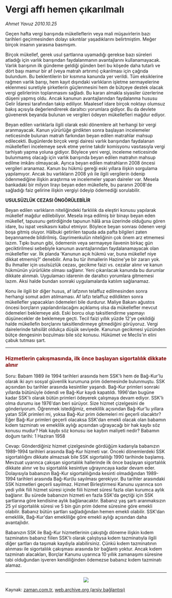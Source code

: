 # Vergi affı hemen çıkarılmalı

*Ahmet  Yavuz 2010.10.25*

<td class="news-spot">
<p>Geçen hafta vergi barışında mükelleflerin veya mali müşavirlerin bazı tarihleri geçirmesinden dolayı sıkıntılar yaşadıklarını belirtmiştim. Meğer birçok insanın yarasına basmışım.</p>
<p><p>Birçok mükellef, gerek usul şartlarına uyamadığı gerekse bazı süreleri atladığı için varlık barışından faydalanmanın avantajlarını kullanamayacak. Varlık barışının ilk gündeme geldiği günden beri bu köşede daha tutarlı ve dört başı mamur bir af (veya matrah artırımı) çıkarılması için çağrıda bulundum. Bu beklentilerin bir kısmına kanunda yer verildi. Tüm eksiklerine rağmen varlık barışı, hem kayıt dışındaki varlıkların işletme sermayelerine eklenmesi suretiyle şirketlerin güçlenmesini hem de bütçeye destek olacak vergi gelirlerinin toplanmasını sağladı. Bu kararı almakla siyasiler üzerlerine düşeni yapmış oldu. Ancak kanunun avantajlarından faydalanma hususu Gelir İdaresi tarafından takip ediliyor. Maalesef idare birçok noktayı olumsuz bakış açısıyla değerlendirerek daraltıcı yorumlara gidiyor. Bu da devlete güvenerek beyanda bulunan ve vergileri ödeyen mükellefleri mağdur ediyor.
<p> Beyan edilen varlıklarla ilgili olarak eski dönemlere ait herhangi bir vergi aranmayacak. Kanun yürürlüğe girdikten sonra başlayan incelemeler neticesinde bulunan matrah farkından beyan edilen matrahlar mahsup edilecekti. Bugünlerde birçok vergi dairesi varlık barışından faydalanan mükellefleri incelemeye sevk etme yerine takdir komisyonu vasıtasıyla vergi tarhiyatı yapma yoluna gidiyor. Böylece yeni vergi, inceleme neticesinde bulunmamış olacağı için varlık barışında beyan edilen matrahın mahsup edilme imkânı olmayacak. Ayrıca beyan edilen matrahların 2008 öncesi vergileri aranamaz. Kanun bu hükmü gereği eski yıllara ilişkin sorgulama yapılamıyor. Ancak bu varlıkların 2008 yılı ile ilgili vergilerin ödenip ödenmediğine ilişkin araştırma ve incelemeler yapan daireler var. Mesela bankadaki bir milyon lirayı beyan eden mükellefe, bu paranın 2008'de sağladığı faiz gelirine ilişkin vergiyi ödeyip ödemediği sorulabilir.
<p><b>USULSÜZLÜK CEZASI ÖNGÖRÜLEBİLİR
</b>
<p>Beyan edilen varlıkların niteliğindeki farklılık da eleştiri konusu yapılarak mükellef mağdur edilebiliyor. Mesela inşa edilmiş bir binayı beyan eden mükellef, tapusunu getirdiğinde tapunun hâlâ arsa üzerinde olduğunu gören idare, bu ispat vesikasını kabul etmiyor. Böylece beyan sonrası ödenen vergi boşa gitmiş oluyor. Hâlbuki getirilen tapuda ada pafta bilgileri zaten beyannamede bildirilmiş. Gayrimenkulün niteliğinin çok önem arz etmemesi lazım. Tıpkı bunun gibi, ödemenin veya sermayeye ilavenin birkaç gün geciktirilmesi sebebiyle kanunun avantajlarından faydalanamayacak olan mükellefler var. İlk planda 'Kanunun açık hükmü var, buna mükellef niye dikkat etmemiş?' denebilir. Ama bu tür ihmallerin Hazine'ye bir zararı yok. Bu ihmaller için usulsüzlük cezası, gecikme faizi vs. cezalar alınır ve kanun hükmünün yürürlükte olması sağlanır. Yeni çıkarılacak kanunda bu durumlar dikkate alınmalı. Uygulamacı idarenin de daraltıcı yorumlara gitmemesi lazım. Aksi halde bundan sonraki uygulamalarda katılım sağlanamaz.
<p> Konu ile ilgili bir diğer husus, af lafzının telaffuz edilmesinden sonra herhangi somut adım atılmaması. Af lafzı telaffuz edildikten sonra mükellefler yapacakları ödemeleri bile durdurur. Maliye Bakanı ağustos öncesi borçların yapılandırılacağını açıklamış olsa da mükellefler mevcut ödemeleri beklemeye aldı. Eski borcu olup taksitlendirme yapmayı düşünecekler de beklemeye geçti. Tecil faizi yıllık yüzde 12'ye çekildiği halde mükellefin borçlarını taksitlendirmeye gitmediğini görüyoruz. Vergi dairelerinde tahsilât oldukça düşük seviyede. Kanunun gecikmesi yüzünden bütçe dengesinin bozulması bile söz konusu. Hükümet ve Meclis'in elini çabuk tutması şart.
<hr/>
<h3><font color="#800000">Hizmetlerin çakışmasında, ilk önce başlayan sigortalılık dikkate alınır
</font></h3>
<p>Soru: Babam 1989 ile 1994 tarihleri arasında hem SSK'lı hem de Bağ-Kur'lu olarak iki ayrı sosyal güvenlik kurumuna prim ödemesinde bulunmuştu. SSK açısından bu tarihler arasında kesintiler yaşandı. Bağ-Kur primleri sonraki yıllarda bütünüyle ödendi ve Bağ-Kur kaydı kapatıldı. 1996'dan bugüne kadar SSK'lı olarak bütün primleri ödeyerek çalışmaya devam ediyor. SSK'lı olma durumu ise 1976'dan beri sürüyor. Size hizmet çizelgesini de gönderiyorum. Öğrenmek istediğimiz, emeklilik açısından Bağ-Kur'lu yıllara yatan SSK primleri mi, yoksa Bağ-Kur prim ödemeleri mi geçerli olacaktır? Eğer Bağ-Kur primleri geçerli olacaksa SSK'dan emekli olacak olan babamın kıdem tazminatı ve emeklilik aylığı açısından uğrayacağı bir hak kaybı söz konusu mudur? Hak kaybı söz konusu ise kaybın maliyeti nedir? Babamın doğum tarihi: 1 Haziran 1958
<p>Cevap: Gönderdiğiniz hizmet çizelgesinde gördüğüm kadarıyla babanızın 1989-1994 tarihleri arasında Bağ-Kur hizmeti var. Önceki dönemlerdeki SSK sigortalılığını dikkate almazsak bile SSK sigortalılığı 1990 tarihinde başlamış. Mevzuat uyarınca çakışan sigortalılık hallerinde ilk önce başlayan sigortalılık dikkate alınır ve bu sigortalılık kesintiye uğrayıncaya kadar devam eder. Dolayısıyla babanızın Bağ-Kur sigortalılığında kesinti olmadığından 1989-1994 tarihleri arasında Bağ-Kur(lu sayılması gerekiyor. Bu tarihler arasındaki SSK hizmetleri geçerli sayılmaz. Hizmet Birleştirmesi Kanunu uyarınca son yedi yıllık fiili hizmet süresi içinde fiili hizmet süresi fazla olan kurumca aylık bağlanır. Bu sürede babanızın hizmeti en fazla SSK'da geçtiği için SSK şartlarına göre kendisine aylık bağlanacaktır. Babanız yaş şartı aranmaksızın 25 yıl sigortalılık süresi ve 5 bin gün prim ödeme süresine göre emekli olabilir. Babanız bütün şartları sağladığından hemen emekli olabilir. SSK'dan emeklilik, Bağ-Kur'dan emekliliğe göre emekli aylığı açısından daha avantajlıdır.
<p> Babanızın SSK ile Bağ-Kur hizmetlerinin çakıştığı döneme ilişkin kıdem tazminatını babanız fiilen SSK'lı olarak çalıştıysa kıdem tazminatıyla ilgili diğer şartları da taşımak kaydıyla alabilirsiniz. Çünkü kıdem tazminatının alınması ile sigortalılık çakışması arasında bir bağlantı yoktur. Ancak kıdem tazminatı alacakları, Borçlar Kanunu uyarınca 10 yıllık zamanaşımı süresine tabi olduğundan işveren kendiliğinden ödemezse babanız kıdem tazminatı alamaz.
<p>
<hr/>
<p align="center">
<img border="0" src="http://web.archive.org/web/20101130094523im_/http://medya.zaman.com.tr/2010/10/25/vergi.jpg"/></p>
<a href="http://web.archive.org/web/20101130094523/mailto:ahmet.yavuz@zaman.com.tr">
</a></p></p></p></p></p></p></p></p></p></p></td>

Kaynak: [zaman.com.tr](http://zaman.com.tr/yazar.do?yazino=1044544), [web.archive.org (arşiv bağlantısı)](http://web.archive.org/web/20101130094523/http://zaman.com.tr/yazar.do?yazino=1044544)
